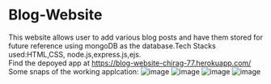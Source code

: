 # Blog-Website
This website allows user to add various blog posts and have them stored for future reference using mongoDB as the database.Tech Stacks used:HTML,CSS, node.js,express.js,ejs.<br/>
Find the depoyed app at https://blog-website-chirag-77.herokuapp.com/ <br />
Some snaps of the working applcation:
![image](https://user-images.githubusercontent.com/86802843/189474226-06e9b787-3ced-41bc-8419-3f707ab125a1.png)
![image](https://user-images.githubusercontent.com/86802843/189474244-ec91d33f-1b40-4c35-bc77-be79e6209fb8.png)
![image](https://user-images.githubusercontent.com/86802843/189474257-60579dc3-43e5-4fca-a535-4a4f22e91f4d.png)
![image](https://user-images.githubusercontent.com/86802843/189474261-9175b5fe-cf96-4203-823f-31a44b8058a2.png)

